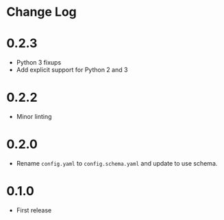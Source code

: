 # Change Log

# 0.2.3

- Python 3 fixups
- Add explicit support for Python 2 and 3

# 0.2.2

- Minor linting

# 0.2.0

- Rename `config.yaml` to `config.schema.yaml` and update to use schema.

# 0.1.0

- First release 
